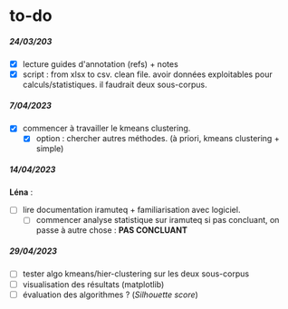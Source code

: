 # to-do
##### 24/03/203
- [x] lecture guides d'annotation (refs) + notes
- [x] script : from xlsx to csv. clean file. avoir données exploitables pour calculs/statistiques. il faudrait deux sous-corpus.

##### 7/04/2023
- [x] commencer à travailler le kmeans clustering.
	- [x] option : chercher autres méthodes. (à priori, kmeans clustering + simple)
	
##### 14/04/2023
**Léna** :
- [ ] lire documentation iramuteq + familiarisation avec logiciel.
	- [ ] commencer analyse statistique sur iramuteq
	si pas concluant, on passe à autre chose : **PAS CONCLUANT**

##### 29/04/2023
- [ ] tester algo kmeans/hier-clustering sur les deux sous-corpus
- [ ] visualisation des résultats (matplotlib)
- [ ] évaluation des algorithmes ? (*Silhouette score*)
